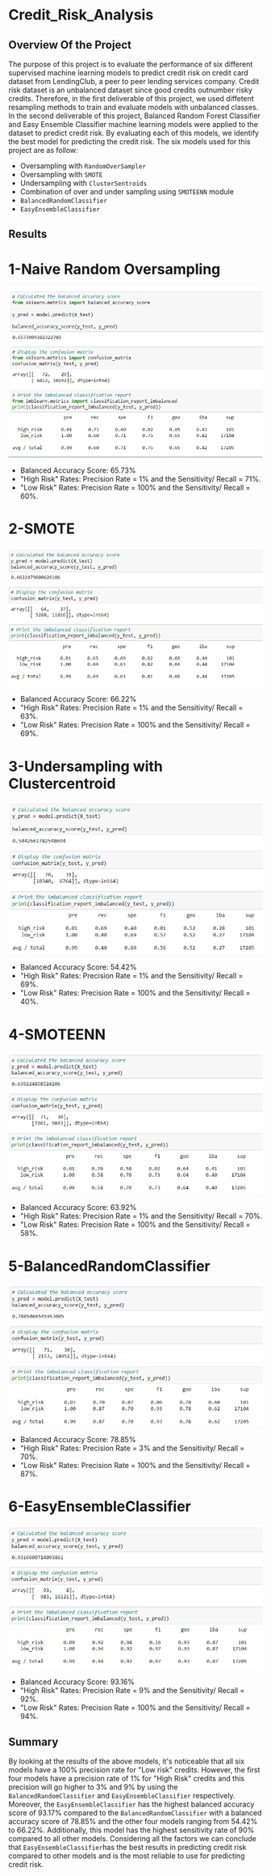 # Credit_Risk_Analysis


## Overview Of the Project

The purpose of this project is to evaluate the performance of six different supervised machine learning models to predict credit risk on credit card dataset from LendingClub, a peer to peer lending services company. Credit risk dataset is an unbalanced dataset since good credits outnumber risky credits. Therefore, in the first deliverable of this project, we used diffetent resampling methods to train and evaluate models with unbalanced classes.
In the second deliverable of this project, Balanced Random Forest Classifier and Easy Ensemble Classifier machine learning models were applied to the dataset to predict credit risk. By evaluating each of this models, we identify the best model for predicting the credit risk.
The six models used for this project are as follow:
- Oversampling with `RandomOverSampler`
- Oversampling with `SMOTE`
- Undersampling with `ClusterSentroids`
- Combination of over and under sampling using `SMOTEENN` module
-  `BalancedRandomClassifier`
-  `EasyEnsembleClassifier`

## Results 

# 1-Naive Random Oversampling

![](/Images/Naive_Oversampling.png)

 - Balanced Accuracy Score: 65.73%
 - "High Risk" Rates: Precision Rate = 1% and the Sensitivity/ Recall = 71%.
 - "Low Risk" Rates: Precision Rate = 100% and the Sensitivity/ Recall = 60%.


# 2-SMOTE

![](/Images/SMOTE_Oversampling.png)

 - Balanced Accuracy Score: 66.22%
 - "High Risk" Rates: Precision Rate = 1% and the Sensitivity/ Recall = 63%.
 - "Low Risk" Rates: Precision Rate = 100% and the Sensitivity/ Recall = 69%.


 # 3-Undersampling with Clustercentroid

![](/Images/Clustercentroids.png)

 - Balanced Accuracy Score: 54.42%
 - "High Risk" Rates: Precision Rate = 1% and the Sensitivity/ Recall = 69%.
 - "Low Risk" Rates: Precision Rate = 100% and the Sensitivity/ Recall = 40%.
 
 
 # 4-SMOTEENN

![](/Images/SMOTEENN.png)

 - Balanced Accuracy Score: 63.92%
 - "High Risk" Rates: Precision Rate = 1% and the Sensitivity/ Recall = 70%.
 - "Low Risk" Rates: Precision Rate = 100% and the Sensitivity/ Recall = 58%.

# 5-BalancedRandomClassifier

![](/Images/Balancedrandomforestclassifier.png)

 - Balanced Accuracy Score: 78.85%
 - "High Risk" Rates: Precision Rate = 3% and the Sensitivity/ Recall = 70%.
 - "Low Risk" Rates: Precision Rate = 100% and the Sensitivity/ Recall = 87%.
 
# 6-EasyEnsembleClassifier

![](/Images/Easyensembleclassifier.png)

 - Balanced Accuracy Score: 93.16%
 - "High Risk" Rates: Precision Rate = 9% and the Sensitivity/ Recall = 92%.
 - "Low Risk" Rates: Precision Rate = 100% and the Sensitivity/ Recall = 94%.
 
 
## Summary

By looking at the results of the above models, it's noticeable that all six models have a 100% precision rate for "Low risk" credits. However, the first four models have a precision rate of 1% for "High Risk" credits and this precision will go higher to 3% and 9% by using the `BalancedRandomClassifier` and `EasyEnsembleClassifier` respectively.
Moreover, the `EasyEnsembleClassifier` has the highest balanced accuracy score of 93.17% compared to the `BalancedRandomClassifier` with a balanced accuracy score of 78.85% and the other four models ranging from 54.42% to 66.22%. Additionally, this model has the highest sensitivity rate of 90% compared to all other models. 
Considering all the factors we can conclude that `EasyEnsembleClassifier`has the best results in predicting credit risk compared to other models and is the most reliable to use for predicting credit risk. 


